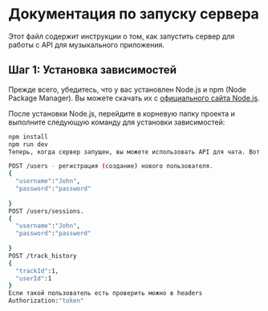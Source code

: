 # Документация по запуску сервера

Этот файл содержит инструкции о том, как запустить сервер для работы с API для музыкального приложения.

## Шаг 1: Установка зависимостей

Прежде всего, убедитесь, что у вас установлен Node.js и npm (Node Package Manager). Вы можете скачать их с [официального сайта Node.js](https://nodejs.org/).

После установки Node.js, перейдите в корневую папку проекта и выполните следующую команду для установки зависимостей:

```bash
npm install
npm run dev
Теперь, когда сервер запущен, вы можете использовать API для чата. Вот некоторые из доступных эндпоинтов:

POST /users - регистрация (создание) нового пользователя.
{
  "username":"John",
  "password":"password"
  
}
POST /users/sessions.
{
  "username":"John",
  "password":"password"
  
}
POST /track_history
{
  "trackId":1,
  "userId":1
}
Если такой пользователь есть проверить можно в headers
Authorization:"token"
```
